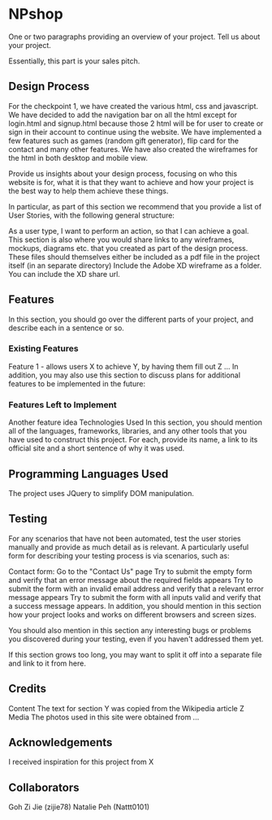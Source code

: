 # NPshop

One or two paragraphs providing an overview of your project. Tell us about your project.

Essentially, this part is your sales pitch.

<h2>Design Process</h2>

For the checkpoint 1, we have created the various html, css and javascript. We have decided to add the navigation bar on all the html except for login.html and signup.html because those 2 html will be for user to create or sign in their account to continue using the website. We have implemented a few features such as games (random gift generator), flip card for the contact and many other features. We have also created the wireframes for the html in both desktop and mobile view.

Provide us insights about your design process, focusing on who this website is for, what it is that they want to achieve and how your project is the best way to help them achieve these things.

In particular, as part of this section we recommend that you provide a list of User Stories, with the following general structure:

As a user type, I want to perform an action, so that I can achieve a goal.
This section is also where you would share links to any wireframes, mockups, diagrams etc. that you created as part of the design process. These files should themselves either be included as a pdf file in the project itself (in an separate directory) Include the Adobe XD wireframe as a folder. You can include the XD share url.

<h2>Features</h2>
In this section, you should go over the different parts of your project, and describe each in a sentence or so.

<h3>Existing Features</h3>
Feature 1 - allows users X to achieve Y, by having them fill out Z
...
In addition, you may also use this section to discuss plans for additional features to be implemented in the future:

<h3>Features Left to Implement</h3>
Another feature idea
Technologies Used
In this section, you should mention all of the languages, frameworks, libraries, and any other tools that you have used to construct this project. For each, provide its name, a link to its official site and a short sentence of why it was used.

<h2>Programming Languages Used</h2>
The project uses JQuery to simplify DOM manipulation.

<h2>Testing</h2>
For any scenarios that have not been automated, test the user stories manually and provide as much detail as is relevant. A particularly useful form for describing your testing process is via scenarios, such as:

Contact form:
Go to the "Contact Us" page
Try to submit the empty form and verify that an error message about the required fields appears
Try to submit the form with an invalid email address and verify that a relevant error message appears
Try to submit the form with all inputs valid and verify that a success message appears.
In addition, you should mention in this section how your project looks and works on different browsers and screen sizes.

You should also mention in this section any interesting bugs or problems you discovered during your testing, even if you haven't addressed them yet.

If this section grows too long, you may want to split it off into a separate file and link to it from here.

<h2>Credits</h2>
Content
The text for section Y was copied from the Wikipedia article Z
Media
The photos used in this site were obtained from ...

<h2>Acknowledgements</h2>
I received inspiration for this project from X

<h2>Collaborators</h2>
Goh Zi Jie (zijie78)
Natalie Peh (Nattt0101)
